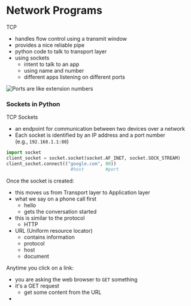 # Network Programs
TCP
- handles flow control using a transmit window
- provides a nice reliable pipe
- python code to talk to transport layer
- using sockets
    - intent to talk to an app
    - using name and number
    - different apps listening on different ports

![Ports are like extension numbers](./assets/ports.png)

### Sockets in Python
TCP Sockets
- an endpoint for communication between two devices over a network
- Each socket is identified by an IP address and a port number (e.g., `192.168.1.1:80`)

```Python
import socket
client_socket = socket.socket(socket.AF_INET, socket.SOCK_STREAM)
client_socket.connect(("google.com", 80))
                        #host        #port
```

Once the socket is created:
- this moves us from Transport layer to Application layer
- what we say on a phone call first
    - hello
    - gets the conversation started
- this is similar to the protocol
    - HTTP
- URL (Uniform resource locator)
    - contains information
    - protocol
    - host
    - document

Anytime you click on a link:
- you are asking the web browser to `GET` something
- it's a GET request
    - get some content from the URL
- 

```python

```


```python

```


```python

```


```python

```


```python

```

